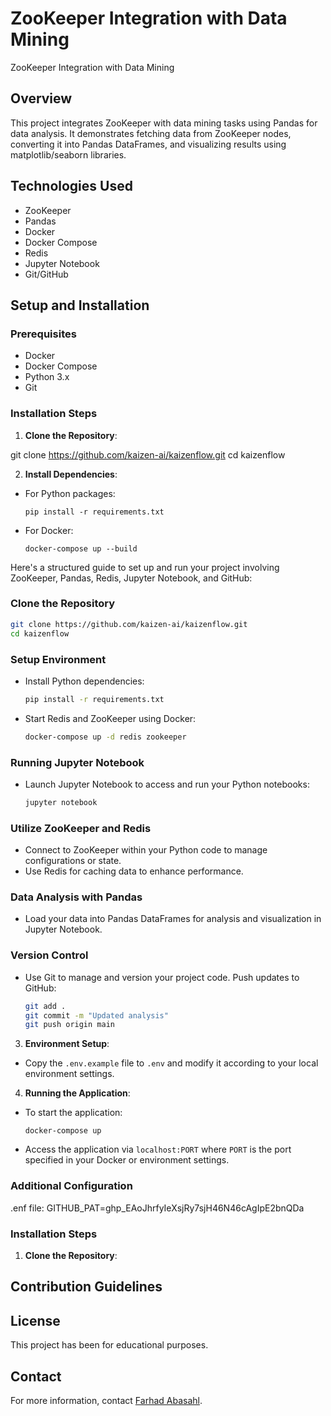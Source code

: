 # ZooKeeper Integration with Data Mining
ZooKeeper Integration with Data Mining

## Overview
This project integrates ZooKeeper with data mining tasks using Pandas for data analysis. It demonstrates fetching data from ZooKeeper nodes, converting it into Pandas DataFrames, and visualizing results using matplotlib/seaborn libraries. 

## Technologies Used
- ZooKeeper
- Pandas
- Docker
- Docker Compose
- Redis
- Jupyter Notebook
- Git/GitHub

## Setup and Installation

### Prerequisites
- Docker
- Docker Compose
- Python 3.x
- Git

### Installation Steps
1. **Clone the Repository**:

git clone https://github.com/kaizen-ai/kaizenflow.git
cd kaizenflow

2. **Install Dependencies**:
- For Python packages:
  ```
  pip install -r requirements.txt
  ```
- For Docker:
  ```
  docker-compose up --build
  ```

Here's a structured guide to set up and run your project involving ZooKeeper, Pandas, Redis, Jupyter Notebook, and GitHub:



### Clone the Repository
```bash
git clone https://github.com/kaizen-ai/kaizenflow.git
cd kaizenflow
```

### Setup Environment
- Install Python dependencies:
  ```bash
  pip install -r requirements.txt
  ```
- Start Redis and ZooKeeper using Docker:
  ```bash
  docker-compose up -d redis zookeeper
  ```

### Running Jupyter Notebook
- Launch Jupyter Notebook to access and run your Python notebooks:
  ```bash
  jupyter notebook
  ```

### Utilize ZooKeeper and Redis
- Connect to ZooKeeper within your Python code to manage configurations or state.
- Use Redis for caching data to enhance performance.

### Data Analysis with Pandas
- Load your data into Pandas DataFrames for analysis and visualization in Jupyter Notebook.

### Version Control
- Use Git to manage and version your project code. Push updates to GitHub:
  ```bash
  git add .
  git commit -m "Updated analysis"
  git push origin main
  ```

3. **Environment Setup**:
- Copy the `.env.example` file to `.env` and modify it according to your local environment settings.

4. **Running the Application**:
- To start the application:
  ```
  docker-compose up
  ```
- Access the application via `localhost:PORT` where `PORT` is the port specified in your Docker or environment settings.

### Additional Configuration
.enf file:
GITHUB_PAT=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

### Installation Steps
1. **Clone the Repository**:

## Contribution Guidelines

## License
This project has been for educational purposes.

## Contact
For more information, contact [Farhad Abasahl](mailto:farhad@umd.edu).
